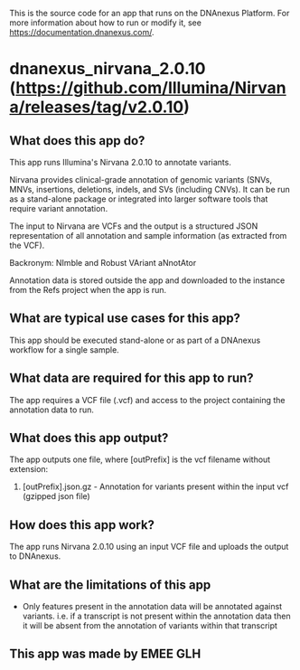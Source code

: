 <!-- dx-header -->
This is the source code for an app that runs on the DNAnexus Platform.
For more information about how to run or modify it, see
https://documentation.dnanexus.com/.
<!-- /dx-header -->

# dnanexus_nirvana_2.0.10 (https://github.com/Illumina/Nirvana/releases/tag/v2.0.10)

## What does this app do?
This app runs Illumina's Nirvana 2.0.10 to annotate variants.

Nirvana provides clinical-grade annotation of genomic variants (SNVs, MNVs, insertions, deletions, indels, and SVs (including CNVs). It can be run as a stand-alone package or integrated into larger software tools that require variant annotation.

The input to Nirvana are VCFs and the output is a structured JSON representation of all annotation and sample information (as extracted from the VCF).

Backronym: NImble and Robust VAriant aNnotAtor 

Annotation data is stored outside the app and downloaded to the instance from the Refs project when the app is run.

## What are typical use cases for this app?
This app should be executed stand-alone or as part of a DNAnexus workflow for a single sample.

## What data are required for this app to run?
The app requires a VCF file (.vcf) and access to the project containing the annotation data to run.

## What does this app output?
The app outputs one file, where [outPrefix] is the vcf filename without extension:
1. [outPrefix].json.gz - Annotation for variants present within the input vcf (gzipped json file)

## How does this app work?
The app runs Nirvana 2.0.10 using an input VCF file and uploads the output to DNAnexus.

## What are the limitations of this app
- Only features present in the annotation data will be annotated against variants. i.e. if a transcript is not present within the annotation data then it will be absent from the annotation of variants within that transcript

## This app was made by EMEE GLH
